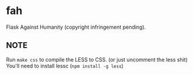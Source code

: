 # fah
Flask Against Humanity (copyright infringement pending).

## NOTE

Run `make css` to compile the LESS to CSS. (or just uncomment the less shit)
You'll need to install lessc (`npm install -g less`)
